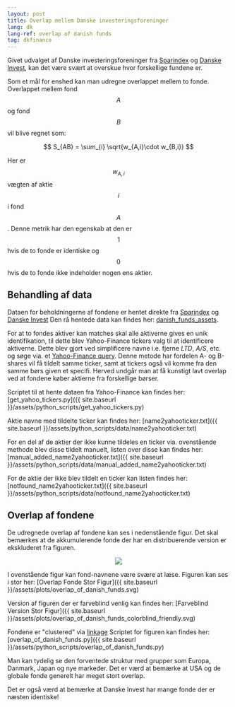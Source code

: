 ```yaml
---
layout: post
title: Overlap mellem Danske investeringsforeninger
lang: dk
lang-ref: overlap of danish funds
tag: dkfinance
---
```


Givet udvalget af Danske investeringsforeninger fra [Sparindex](https://sparindex.dk/) og [Danske Invest](https://www.danskeinvest.dk/w/show_pages.front?p_nId=75),
kan det være svært at overskue hvor forskellige fundene er.

Som et mål for enshed kan man udregne overlappet mellem to fonde.
Overlappet mellem fond $$A$$ og fond $$B$$ vil blive regnet som:

$$ S_{AB} = \sum_{i} \sqrt{w_{A,i}\cdot w_{B,i}} $$

Her er $$w_{A,i}$$ vægten af aktie $$i$$ i fond $$A$$.
Denne metrik har den egenskab at den er $$1$$ hvis de to fonde er identiske og $$0$$ hvis de to fonde ikke indeholder nogen ens aktier.

## Behandling af data
Dataen for beholdningerne af fondene er hentet direkte fra [Sparindex](https://sparindex.dk/) og [Danske Invest](https://www.danskeinvest.dk/w/show_pages.front?p_nId=75)
Den rå hentede data kan findes her: [danish_funds_assets](https://github.com/erikkjellgren/erikkjellgren.github.io/tree/main/assets/python_scripts/data/danish_funds_assets).

For at to fondes aktiver kan matches skal alle aktiverne gives en unik identifikation, til dette blev Yahoo-Finance tickers valg til at identificere aktiverne.
Dette blev gjort ved simplificere navne i.e. fjerne *LTD*, *A/S*, etc. og søge via. et [Yahoo-Finance query](https://query2.finance.yahoo.com/v1/finance/).
Denne metode har fordelen A- og B-shares vil få tildelt samme ticker, samt at tickers også vil komme fra den samme børs given et specifi.
Herved undgår man at få kunstigt lavt overlap ved at fondene køber aktierne fra forskellige børser.

Scriptet til at hente dataen fra Yahoo-Finance kan findes her: [get_yahoo_tickers.py]({{ site.baseurl }}/assets/python_scripts/get_yahoo_tickers.py)

Aktie navne med tildelte ticker kan findes her: [name2yahooticker.txt]({{ site.baseurl }}/assets/python_scripts/data/name2yahooticker.txt)

For en del af de aktier der ikke kunne tildeles en ticker via. ovenstående methode blev disse tildelt manuelt, listen over disse kan findes her: [manual_added_name2yahooticker.txt]({{ site.baseurl }}/assets/python_scripts/data/manual_added_name2yahooticker.txt)

For de aktie der ikke blev tildelt en ticker kan listen findes her: [notfound_name2yahooticker.txt]({{ site.baseurl }}/assets/python_scripts/data/notfound_name2yahooticker.txt)


## Overlap af fondene

De udregnede overlap af fondene kan ses i nedenstående figur.
Det skal bemærkes at de akkumulerende fonde der har en distribuerende version er ekskluderet fra figuren.

<p align="center">
<img src="{{ site.baseurl }}/assets/plots/overlap_of_danish_funds.svg">
</p>

I ovenstående figur kan fond-navnene være svære at læse.
Figuren kan ses i stor her: [Overlap Fonde Stor Figur]({{ site.baseurl }}/assets/plots/overlap_of_danish_funds.svg)

Version af figuren der er farveblind venlig kan findes her: [Farveblind Version Stor Figur]({{ site.baseurl }}/assets/plots/overlap_of_danish_funds_colorblind_friendly.svg)

Fondene er "clustered" via [linkage](https://docs.scipy.org/doc/scipy/reference/generated/scipy.cluster.hierarchy.linkage.html)
Scriptet for figuren kan findes her: [overlap_of_danish_funds.py]({{ site.baseurl }}/assets/python_scripts/overlap_of_danish_funds.py)

Man kan tydelig se den forventede struktur med grupper som Europa, Danmark, Japan og nye markeder.
Det er værd at bemærke at USA og de globale fonde generelt har meget stort overlap.

Det er også værd at bemærke at Danske Invest har mange fonde der er næsten identiske!
